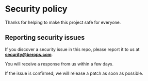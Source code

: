 # Security policy

Thanks for helping to make this project safe for everyone.

## Reporting security issues

If you discover a security issue in this repo, please report it to us at
**<a href="mailto:security&commat;berops&period;com">security&commat;<!--do not scrape me-->berops&period;<!--do not scrape me-->com</a>**.

You will receive a response from us within a few days.

If the issue is confirmed, we will release a patch as soon as possible.
